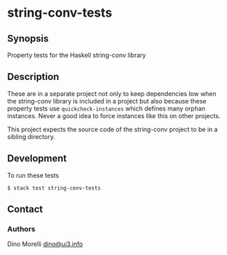 # string-conv-tests


## Synopsis

Property tests for the Haskell string-conv library


## Description

These are in a separate project not only to keep dependencies low when the
string-conv library is included in a project but also because these property
tests use `quickcheck-instances` which defines many orphan instances. Never a
good idea to force instances like this on other projects.

This project expects the source code of the string-conv project to be in a
sibling directory.


## Development

To run these tests

    $ stack test string-conv-tests


## Contact

### Authors

Dino Morelli <dino@ui3.info>
